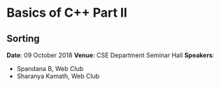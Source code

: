 # Basics of C++ Part II
## Sorting
**Date**: 09 October 2018
**Venue**: CSE Department Seminar Hall
**Speakers**:
- Spandana B, Web Club
- Sharanya Kamath, Web Club
